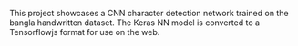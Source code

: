 This project showcases a CNN character detection network trained on the bangla handwritten dataset. The Keras NN model is converted to a Tensorflowjs format for use on the web.
